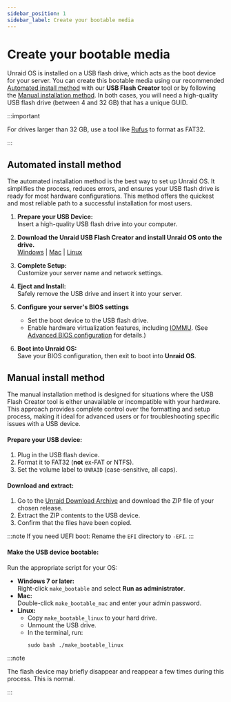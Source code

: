```yaml
---
sidebar_position: 1
sidebar_label: Create your bootable media
---
```


# Create your bootable media

Unraid OS is installed on a USB flash drive, which acts as the boot device for your server. You can create this bootable media using our recommended [Automated install method](./create-your-bootable-media.md#automated-install-method) with our **USB Flash Creator** tool or by following the [Manual installation method](./create-your-bootable-media.md#manual-install-method). In both cases, you will need a high-quality USB flash drive (between 4 and 32 GB) that has a unique GUID.

  :::important

  For drives larger than 32 GB, use a tool like [Rufus](https://rufus.ie/en/) to format as FAT32.

  :::

## Automated install method

The automated installation method is the best way to set up Unraid OS. It simplifies the process, reduces errors, and ensures your USB flash drive is ready for most hardware configurations. This method offers the quickest and most reliable path to a successful installation for most users.

1. **Prepare your USB Device:**  
   Insert a high-quality USB flash drive into your computer.

2. **Download the Unraid USB Flash Creator and install Unraid OS onto the drive.**  
   [Windows](https://releases.unraid.net/dl/stable/usb-creator.exe) | [Mac](https://releases.unraid.net/dl/stable/usb-creator.dmg) | [Linux](https://releases.unraid.net/dl/stable/usb-creator.deb)
 
3. **Complete Setup:**  
   Customize your server name and network settings.
4. **Eject and Install:**  
   Safely remove the USB drive and insert it into your server.
5. **Configure your server's BIOS settings**
   - Set the boot device to the USB flash drive.
   - Enable hardware virtualization features, including <u>IOMMU</u>.  (See <u>Advanced BIOS configuration</u> for details.)
6. **Boot into Unraid OS:**  
   Save your BIOS configuration, then exit to boot into **Unraid OS**. 

## Manual install method

The manual installation method is designed for situations where the USB Flash Creator tool is either unavailable or incompatible with your hardware. This approach provides complete control over the formatting and setup process, making it ideal for advanced users or for troubleshooting specific issues with a USB device.

  #### Prepare your USB device:

  1. Plug in the USB flash device.
  2. Format it to FAT32 (**not** ex-FAT or NTFS).  
  3. Set the volume label to `UNRAID` (case-sensitive, all caps).

  #### Download and extract:

  1. Go to the [Unraid Download Archive](https://unraid.net/download) and download the ZIP file of your chosen release.
  2. Extract the ZIP contents to the USB device.
  3. Confirm that the files have been copied.

:::note If you need UEFI boot:
Rename the `EFI` directory to `-EFI`.
:::

  #### Make the USB device bootable:

  Run the appropriate script for your OS:

  - **Windows 7 or later:**  
    Right-click `make_bootable` and select **Run as administrator**.
  - **Mac:**  
    Double-click `make_bootable_mac` and enter your admin password.
  - **Linux:**  
    - Copy `make_bootable_linux` to your hard drive.
    - Unmount the USB drive.
    - In the terminal, run:  
      ```
      sudo bash ./make_bootable_linux
      ```

  :::note
  
  The flash device may briefly disappear and reappear a few times during this process. This is normal.

  :::

